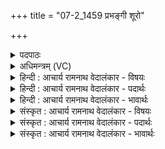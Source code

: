 +++
title = "07-2_1459 प्रभङ्गी शूरो"

+++
<details><summary>पदपाठः</summary>

प्रभङ्गी꣢। प्र꣣। भङ्गी꣢। शू꣡रः꣢꣯। म꣣घ꣡वा꣢। तु꣣वी꣡म꣣घः। तु꣣वि꣢। म꣣घः। सं꣡मि꣢꣯श्लः। सम्। मि꣣श्लः। वी꣢꣯र्याय। कम्। उ꣣भा꣢। ते꣣। बाहू꣡इति꣢। वृ꣡ष꣢꣯णा। श꣣तक्रतो। शत। क्रतो। नि꣢। या। व꣡ज्र꣢꣯म्। मि꣣मिक्ष꣡तुः꣢। १४५९।
</details>

<details><summary>अधिमन्त्रम् (VC)</summary>

- इन्द्रः
- भर्गः प्रागाथः
- बार्हतः प्रगाथः (विषमा बृहती, समा सतोबृहती)
- पञ्चमः
</details>

<details><summary>हिन्दी : आचार्य रामनाथ वेदालंकार - विषयः</summary>

अगले मन्त्र में परमात्मा के गुणकर्मों का वर्णन है।
</details>

<details><summary>हिन्दी : आचार्य रामनाथ वेदालंकार - पदार्थः</summary>

पदार्थान्वय -  हे जगदीश्वर ! आप (प्रभङ्गी) दुष्टों और दुर्गुणों के तीव्र भञ्जक, (शूरः) वीर, (मघवा) ऐश्वर्यवान्, (तुवीमघः) बहुत दानी और (वीर्याय) हमें बल प्रदान करने के लिए (कम्) निश्चय ही (सम्मिश्लः) हमसे मिलनेवाले, हमारे साथ सखित्व स्थापित करनेवाले हो। हे (शतक्रतो) बहुत प्रज्ञा तथा बहुत कर्मोंवाले ! (उभा) दोनों (वृषणा) वर्षा करनेवाले वायु और सूर्य (ते) आपकी (बाहू) बाहुएँ हैं, (या) जो (वज्रम्) जल को (नि मिमिक्षतुः) निरन्तर सींचा करती हैं ॥२॥ यहाँ वर्षक वायु और सूर्य में बाहुओं के आरोप के कारण रूपक अलङ्कार है ॥२॥
</details>

<details><summary>हिन्दी : आचार्य रामनाथ वेदालंकार - भावार्थः</summary>

भावार्थ -  जैसे कोई बाहुधारी मनुष्य बाहुओं में घड़ा आदि पकड़कर भूमि पर जल सींचता है, वैसे ही जगदीश्वर वायु और सूर्य रूप बाहुओं में मेघ रूप घड़े को लेकर वर्षाजल भूमि पर बरसाता है ॥२॥ इस खण्ड में सूर्य के वर्णन द्वारा तथा प्रत्यक्षतः भी परमात्मा की महिमा का वर्णन होने से और उसके प्रति प्रार्थना होने से इस खण्ड की पूर्व खण्ड के साथ सङ्गति जाननी चाहिए ॥ तेरहवें अध्याय में तृतीय खण्ड समाप्त ॥
</details>

<details><summary>संस्कृत : आचार्य रामनाथ वेदालंकार - विषयः</summary>

अथ परमात्मनो गुणकर्माणि वर्णयति।
</details>

<details><summary>संस्कृत : आचार्य रामनाथ वेदालंकार - पदार्थः</summary>

पदार्थान्वय -  हे इन्द्र जगदीश्वर ! त्वम् (प्रभङ्गी) दुष्टानां दुर्गुणानां च प्रभञ्जकः, (शूरः) वीरः, (मघवा) ऐश्वर्यवान्, (तुवीमघः) बहुदानः, (वीर्याय) अस्मभ्यं बलप्रदानाय (कम्) किल (सम्मिश्लः) सम्मिश्लः, अस्माभिः सह सख्यस्य स्थापयिता, वर्तसे इति शेषः। हे (शतक्रतो) बहुप्रज्ञ बहुकर्मन् ! (उभा) द्वावपि (वृषणा) वृषणौ वर्षकौ वायुसूर्यौ (ते) तव (बाहू) भुजौ स्तः, (या) यौ (वज्रम्) उदकम्। [वज्रो वा आपः। श० १।१।१।१७।] (निमिक्षतुः) सिञ्चतः। [मिह सेचने अस्मात् स्वार्थे सन्। लिटि ‘अमन्त्रे’ इति निषेधात् आमभावः] ॥२॥ अत्र वर्षकयोर्वायुसूर्ययोर्बाहुत्वारोपाद् रूपकालङ्कारः ॥२॥
</details>

<details><summary>संस्कृत : आचार्य रामनाथ वेदालंकार - भावार्थः</summary>

भावार्थ -  यथा कश्चिद् बाहुमान् मनुष्यो बाह्वोर्घटादिकं गृहीत्वा भूमौ जलं सिञ्चति तथैव जगदीश्वरो वायुसूर्यरूपयोर्बाह्वोर्मेघरूपं घटं गृहीत्वा वृष्ट्युदकं भूमौ वर्षति ॥२॥ अस्मिन् खण्डे सूर्यवर्णनद्वारा प्रत्यक्षतश्चापि परमात्मनो महिमवर्णनात् तं प्रति प्रार्थनाच्चैतत्खण्डस्य पूर्वखण्डेन संगतिर्वेद्या।
</details>